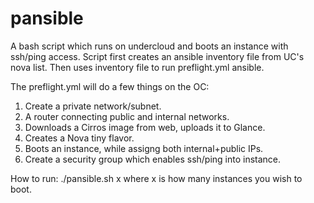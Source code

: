 # pansible

A bash script which runs on undercloud and boots an instance with ssh/ping access.
Script first creates an ansible inventory file from UC's nova list.
Then uses inventory file to run preflight.yml ansible.

The preflight.yml will do a few things on the OC:
1. Create a private network/subnet.
2. A router connecting public and internal networks.
3. Downloads a Cirros image from web, uploads it to Glance.
4. Creates a Nova tiny flavor.
5. Boots an instance, while assigng both internal+public IPs.
6. Create a security group which enables ssh/ping into instance.


How to run:
./pansible.sh   x  where x is how many instances you wish to boot.